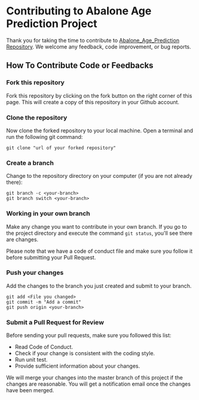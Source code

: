# Contributing to Abalone Age Prediction Project

Thank you for taking the time to contribute to [Abalone_Age_Prediction Repository](https://github.com/UBC-MDS/Abalone_Age_Prediction). We welcome any feedback, code improvement, or bug reports.

## How To Contribute Code or Feedbacks

### Fork this repository
Fork this repository by clicking on the fork button on the right corner of this page.
This will create a copy of this repository in your Github account.

### Clone the repository
Now clone the forked repository to your local machine. Open a terminal and run the following git command:

```
git clone "url of your forked repository"
```

### Create a branch
Change to the repository directory on your computer (if you are not already there):

```
git branch -c <your-branch>
git branch switch <your-branch>
```
### Working in your own branch
Make any change you want to contribute in your own branch. If you go to the project directory and execute the command `git status`, you'll see there are changes.

Please note that we have a code of conduct file and make sure you follow it before submitting your Pull Request. 

### Push your changes
Add the changes to the branch you just created and submit to your branch.

```
git add <File you changed>
git commit -m "Add a commit"
git push origin <your-branch>
```

### Submit a Pull Request for Review

Before sending your pull requests, make sure you followed this list:

- Read Code of Conduct.
- Check if your change is consistent with the coding style.
- Run unit test.
- Provide sufficient information about your changes.

We will merge your changes into the master branch of this project if the changes are reasonable. You will get a notification email once the changes have been merged.